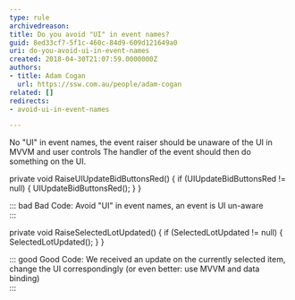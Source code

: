 ```yaml
---
type: rule
archivedreason: 
title: Do you avoid "UI" in event names?
guid: 8ed33cf7-5f1c-460c-84d9-609d121649a0
uri: do-you-avoid-ui-in-event-names
created: 2018-04-30T21:07:59.0000000Z
authors:
- title: Adam Cogan
  url: https://ssw.com.au/people/adam-cogan
related: []
redirects:
- avoid-ui-in-event-names

---
```


No "UI" in event names, the event raiser should be unaware of the UI in MVVM and user controls
The handler of the event should then do something on the UI. 

<!--endintro-->

private void RaiseUIUpdateBidButtonsRed()
{
if (UIUpdateBidButtonsRed != null)
{
UIUpdateBidButtonsRed();
}
}

::: bad
Bad Code: Avoid "UI" in event names, an event is UI un-aware  
:::



private void RaiseSelectedLotUpdated()
{
if (SelectedLotUpdated != null)
{
SelectedLotUpdated();
}
}

::: good
Good Code: We received an update on the currently selected item, change the UI correspondingly (or even better: use MVVM and data binding)  
:::
